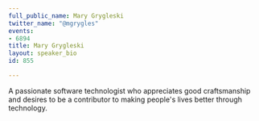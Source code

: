 ```yaml
---
full_public_name: Mary Grygleski
twitter_name: "@mgrygles"
events:
- 6894
title: Mary Grygleski
layout: speaker_bio
id: 855

---
```

A passionate software technologist who appreciates good craftsmanship and desires to be a contributor to making people's lives better through technology.